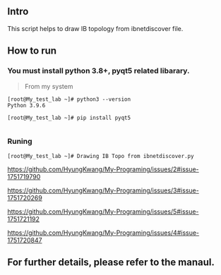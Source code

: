 ## Intro

 This script helps to draw IB topology from ibnetdiscover file.
 

## How to run

 ### You must install python 3.8+, pyqt5 related libarary. 

> From my system
     
```
[root@My_test_lab ~]# python3 --version
Python 3.9.6

[root@My_test_lab ~]# pip install pyqt5


```

 ### Runing
      

```
[root@My_test_lab ~]# Drawing IB Topo from ibnetdiscover.py

```


https://github.com/HyungKwang/My-Programing/issues/2#issue-1751719790

https://github.com/HyungKwang/My-Programing/issues/3#issue-1751720269

https://github.com/HyungKwang/My-Programing/issues/5#issue-1751721192

https://github.com/HyungKwang/My-Programing/issues/4#issue-1751720847



## For further details, please refer to the manaul.
